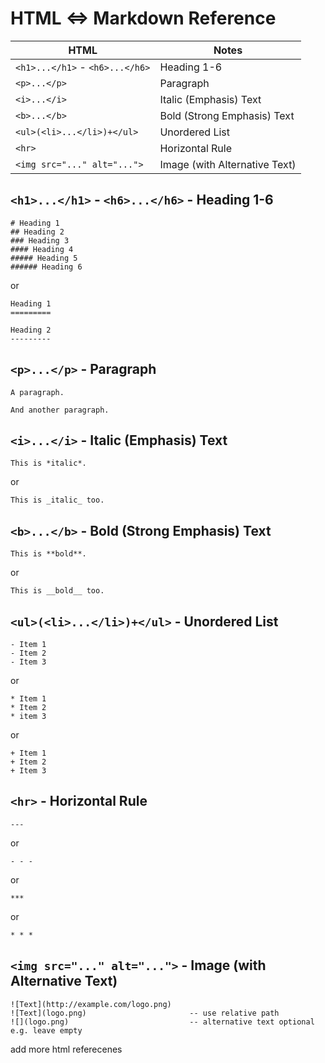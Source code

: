# HTML <=>  Markdown Reference


HTML                            | Notes                
------------------------------- | --------------------- 
`<h1>...</h1>` - `<h6>...</h6>` | Heading 1-6
`<p>...</p>`                    | Paragraph
`<i>...</i>`                     | Italic (Emphasis) Text
`<b>...</b>`                     | Bold (Strong Emphasis) Text
`<ul>(<li>...</li>)+</ul>`      | Unordered List
`<hr>`                          | Horizontal Rule
`<img src="..." alt="...">`     | Image (with Alternative Text)



## `<h1>...</h1>` - `<h6>...</h6>` - Heading 1-6

```
# Heading 1
## Heading 2
### Heading 3
#### Heading 4
##### Heading 5
###### Heading 6
```

  or

```
Heading 1
=========

Heading 2
---------
```


## `<p>...</p>` - Paragraph

```
A paragraph.

And another paragraph.
```

## `<i>...</i>` - Italic (Emphasis) Text

```
This is *italic*.
```

or

```
This is _italic_ too.
```

## `<b>...</b>` - Bold (Strong Emphasis) Text

```
This is **bold**. 
```

or

```
This is __bold__ too.
```


## `<ul>(<li>...</li>)+</ul>` - Unordered List

```
- Item 1
- Item 2
- Item 3
```

 or

```
* Item 1
* Item 2
* item 3
```

or

```
+ Item 1
+ Item 2
+ Item 3
```

## `<hr>` - Horizontal Rule

```
---       
```

 or   

```
- - -
```

 or

```
***
```

or

```
* * *
```

## `<img src="..." alt="...">` - Image (with Alternative Text)

```
![Text](http://example.com/logo.png)
![Text](logo.png)                       -- use relative path
![](logo.png)                           -- alternative text optional e.g. leave empty
```


add more html referecenes 
